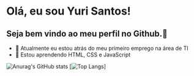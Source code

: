 # Olá, eu sou Yuri Santos!
## Seja bem vindo ao meu perfil no Github.👋


- 🔭 Atualmente eu estou atrás do meu primeiro emprego na área de TI
- 🌱 Estou aprendendo HTML, CSS e JavaScript

![Anurag's GitHub stats](https://github-readme-stats.vercel.app/api?username=yurisanclet&theme=tokyonight&show_icons=true)
[![Top Langs](https://github-readme-stats.vercel.app/api/top-langs/?username=yurisanclet)]
